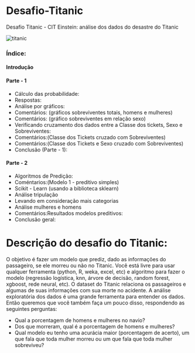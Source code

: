 # Desafio-Titanic
Desafio Titanic - CIT Einstein: análise dos dados do desastre do Titanic

![titanic](https://user-images.githubusercontent.com/11545292/53095258-2002c980-34fb-11e9-9870-8c188bbcf020.jpg)

### Índice:

#### Introdução

#### Parte - 1
- Cálculo das probabilidade:
- Respostas:
- Análise por gráficos:
- Comentários: (gráficos sobreviventes totais, homens e mulheres)
- Comentários: (gráfico sobreviventes em relação sexo)
- Verificando cruzamento dos dados entre a Classe dos tickets, Sexo e Sobreviventes:
- Comentários:(Classe dos Tickets cruzado com Sobreviventes)
- Comentários:(Classe dos Tickets e Sexo cruzado com Sobreviventes)
- Conclusão (Parte - 1):

#### Parte - 2
- Algoritmos de Predição:
- Coméntarios:(Modelo 1 - preditivo simples)
- Scikit - Learn (usando a biblioteca sklearn)
- Análise tripulação
- Levando em consideração mais categorias
- Análise mulheres e homens
- Comentários:Resultados modelos preditivos:
- Conclusão geral:


# Descrição do desafio do Titanic:

  O objetivo é fazer um modelo que prediz, dado as informações do passageiro, se ele morreu ou não no Titanic. Você está livre para usar qualquer ferramenta (python, R, weka, excel, etc) e algoritmo para fazer o modelo (regressão logística, knn, árvore de decisão, random forest, xgboost, rede neural, etc). O dataset do Titanic relaciona os passageiros e algumas de suas informações com sua morte no acidente. A análise exploratória dos dados é uma grande ferramenta para entender os dados. Então queremos que você também faça um pouco disso, respondendo as seguintes perguntas:
-	Qual a porcentagem de homens e mulheres no navio?
-	Dos que morreram, qual é a porcentagem de homens e mulheres?
-	Qual modelo eu tenho uma acurácia maior (porcentagem de acerto), um que fala que toda mulher morreu ou um que fala que toda mulher sobreviveu?
